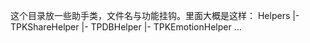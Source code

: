 这个目录放一些助手类，文件名与功能挂钩。里面大概是这样：
Helpers
    |- TPKShareHelper
    |- TPDBHelper
    |- TPKEmotionHelper
    ...